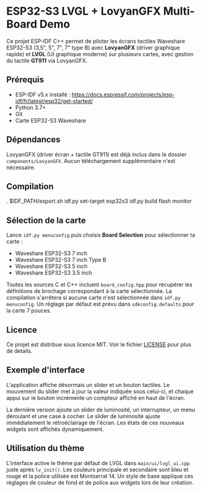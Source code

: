 # ESP32-S3 LVGL + LovyanGFX Multi-Board Demo

Ce projet ESP-IDF C++ permet de piloter les écrans tactiles Waveshare ESP32-S3 (3,5", 5", 7", 7" type B) avec **LovyanGFX** (driver graphique rapide) et **LVGL** (UI graphique moderne) sur plusieurs cartes, avec gestion du tactile **GT911** via LovyanGFX.

## Prérequis

- ESP-IDF v5.x installé : https://docs.espressif.com/projects/esp-idf/fr/latest/esp32/get-started/
- Python 3.7+
- Git
- Carte ESP32-S3 Waveshare

## Dépendances

LovyanGFX (driver écran + tactile GT911) est déjà inclus dans le dossier
`components/LovyanGFX`. Aucun téléchargement supplémentaire n'est nécessaire.

## Compilation

. $IDF_PATH/export.sh
idf.py set-target esp32s3
idf.py build flash monitor

## Sélection de la carte

Lance `idf.py menuconfig` puis choisis **Board Selection** pour sélectionner ta carte :
- Waveshare ESP32-S3 7 inch
- Waveshare ESP32-S3 7 inch Type B
- Waveshare ESP32-S3 5 inch
- Waveshare ESP32-S3 3.5 inch

Toutes les sources C et C++ incluent `board_config.hpp` pour récupérer les
définitions de brochage correspondant à la carte sélectionnée.
La compilation s'arrêtera si aucune carte n'est sélectionnée dans `idf.py menuconfig`. Un réglage par défaut est prévu dans `sdkconfig.defaults` pour la carte 7 pouces.

## Licence

Ce projet est distribue sous licence MIT. Voir le fichier [LICENSE](LICENSE) pour plus de details.

## Exemple d'interface

L'application affiche désormais un slider et un bouton tactiles.
Le mouvement du slider met à jour la valeur indiquée sous celui-ci,
et chaque appui sur le bouton incrémente un compteur affiché en haut
de l'écran.

La dernière version ajoute un slider de luminosité, un interrupteur, un menu déroulant
et une case à cocher. Le slider de luminosité ajuste immédiatement le rétroéclairage de l'écran.
Les états de ces nouveaux widgets sont
affichés dynamiquement.

## Utilisation du thème

L'interface active le thème par défaut de LVGL dans `main/ui/lvgl_ui.cpp` juste
après `lv_init()`. Les couleurs principale et secondaire sont bleu et rouge et
la police utilisée est Montserrat 14. Un style de base applique ces réglages de
couleur de fond et de police aux widgets lors de leur création.
